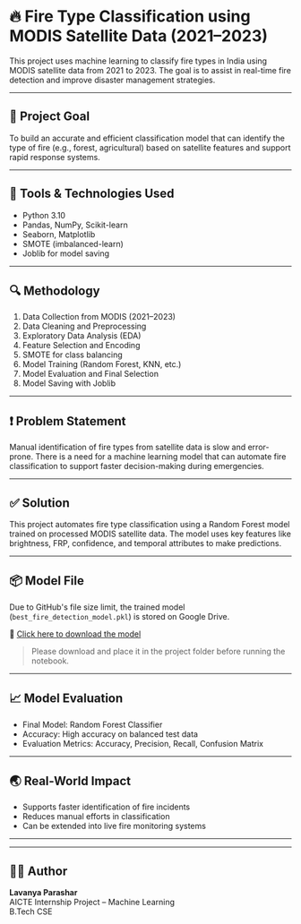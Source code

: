 # 🔥 Fire Type Classification using MODIS Satellite Data (2021–2023)

This project uses machine learning to classify fire types in India using MODIS satellite data from 2021 to 2023. The goal is to assist in real-time fire detection and improve disaster management strategies.

---

## 🎯 Project Goal

To build an accurate and efficient classification model that can identify the type of fire (e.g., forest, agricultural) based on satellite features and support rapid response systems.

---

## 🧰 Tools & Technologies Used

- Python 3.10  
- Pandas, NumPy, Scikit-learn  
- Seaborn, Matplotlib  
- SMOTE (imbalanced-learn)  
- Joblib for model saving  

---

## 🔍 Methodology

1. Data Collection from MODIS (2021–2023)
2. Data Cleaning and Preprocessing
3. Exploratory Data Analysis (EDA)
4. Feature Selection and Encoding
5. SMOTE for class balancing
6. Model Training (Random Forest, KNN, etc.)
7. Model Evaluation and Final Selection
8. Model Saving with Joblib

---

## ❗ Problem Statement

Manual identification of fire types from satellite data is slow and error-prone. There is a need for a machine learning model that can automate fire classification to support faster decision-making during emergencies.

---

## ✅ Solution

This project automates fire type classification using a Random Forest model trained on processed MODIS satellite data. The model uses key features like brightness, FRP, confidence, and temporal attributes to make predictions.

---

## 📦 Model File

Due to GitHub's file size limit, the trained model (`best_fire_detection_model.pkl`) is stored on Google Drive.

🔗 [Click here to download the model](https://drive.google.com/file/d/1Bopum6ORNX3UPSgtyKxiRJtyItpZcpnq/view?usp=drive_link)

> Please download and place it in the project folder before running the notebook.

---

## 📈 Model Evaluation

- Final Model: Random Forest Classifier  
- Accuracy: High accuracy on balanced test data  
- Evaluation Metrics: Accuracy, Precision, Recall, Confusion Matrix  

---

## 🌏 Real-World Impact

- Supports faster identification of fire incidents  
- Reduces manual efforts in classification  
- Can be extended into live fire monitoring systems  

---


---

## 👩‍💻 Author

**Lavanya Parashar**  
AICTE Internship Project – Machine Learning  
B.Tech CSE  


